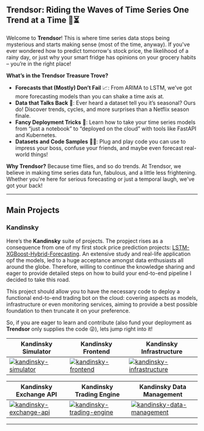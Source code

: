 ## Trendsor: Riding the Waves of Time Series One Trend at a Time 🌊⏳

Welcome to **Trendsor**! This is where time series data stops being mysterious and starts making sense (most of the time, anyway). If you've ever wondered how to predict tomorrow's stock price, the likelihood of a rainy day, or just why your smart fridge has opinions on your grocery habits – you’re in the right place!

**What’s in the Trendsor Treasure Trove?**
- **Forecasts that (Mostly) Don’t Fail** 📈: From ARIMA to LSTM, we’ve got more forecasting models than you can shake a time axis at.
- **Data that Talks Back** 🎩: Ever heard a dataset tell you it’s seasonal? Ours do! Discover trends, cycles, and more surprises than a Netflix season finale.
- **Fancy Deployment Tricks** 🚀: Learn how to take your time series models from “just a notebook” to “deployed on the cloud” with tools like FastAPI and Kubernetes.
- **Datasets and Code Samples** 🧑‍💻: Plug and play code you can use to impress your boss, confuse your friends, and maybe even forecast real-world things!

**Why Trendsor?**
Because time flies, and so do trends. At Trendsor, we believe in making time series data fun, fabulous, and a little less frightening. Whether you're here for serious forecasting or just a temporal laugh, we've got your back!

---

## Main Projects

### Kandinsky
Here’s the **Kandinsky** suite of projects. The propject rises as a consequence from one of my first stock price prediction projects: [LSTM-XGBoost-Hybrid-Forecasting](https://github.com/Hupperich-Manuel/LSTM-XGBoost-Hybrid-Forecasting). An extensive study and real-life application opf the models, led to a huge acceptance amongst data enthusiasts all around the globe. Therefore, willing to continue the knowledge sharing and eager to provide detailed steps on how to build your end-to-end pipeline I decided to take this road.

This project should allow you to have the necessary code to deploy a functional end-to-end trading bot on the cloud: covering aspects as models, infrastructure or even monitoring services, aiming to provide a best possible foundation to then truncate it on your preference.

So, if you are eager to learn and contribute (also fund your deployment as **Trendsor** only supplies the code 😜), lets jump right into it!

| Kandinsky Simulator                                                                                                     | Kandinsky Frontend                                                                                                      | Kandinsky Infrastructure                                                                                               |
|-------------------------------------------------------------------------------------------------------------------------|-------------------------------------------------------------------------------------------------------------------------|------------------------------------------------------------------------------------------------------------------------|
| <a href="https://github.com/Trendsor/kandinsky-simulator"><img src="https://github-readme-stats.vercel.app/api/pin/?username=Trendsor&repo=kandinsky-simulator&theme=radical" alt="kandinsky-simulator"></a> | <a href="https://github.com/Trendsor/kandinsky-frontend"><img src="https://github-readme-stats.vercel.app/api/pin/?username=Trendsor&repo=kandinsky-frontend&theme=radical" alt="kandinsky-frontend"></a> | <a href="https://github.com/Trendsor/kandinsky-infrastructure"><img src="https://github-readme-stats.vercel.app/api/pin/?username=Trendsor&repo=kandinsky-infrastructure&theme=radical" alt="kandinsky-infrastructure"></a> |

| Kandinsky Exchange API                                                                                                  | Kandinsky Trading Engine                                                                                                 | Kandinsky Data Management                                                                                               |
|-------------------------------------------------------------------------------------------------------------------------|-------------------------------------------------------------------------------------------------------------------------|-------------------------------------------------------------------------------------------------------------------------|
| <a href="https://github.com/Trendsor/kandinsky-exchange-api"><img src="https://github-readme-stats.vercel.app/api/pin/?username=Trendsor&repo=kandinsky-exchange-api&theme=radical" alt="kandinsky-exchange-api"></a> | <a href="https://github.com/Trendsor/kandinsky-trading-engine"><img src="https://github-readme-stats.vercel.app/api/pin/?username=Trendsor&repo=kandinsky-trading-engine&theme=radical" alt="kandinsky-trading-engine"></a> | <a href="https://github.com/Trendsor/kandinsky-data-management"><img src="https://github-readme-stats.vercel.app/api/pin/?username=Trendsor&repo=kandinsky-data-management&theme=radical" alt="kandinsky-data-management"></a> |

---
